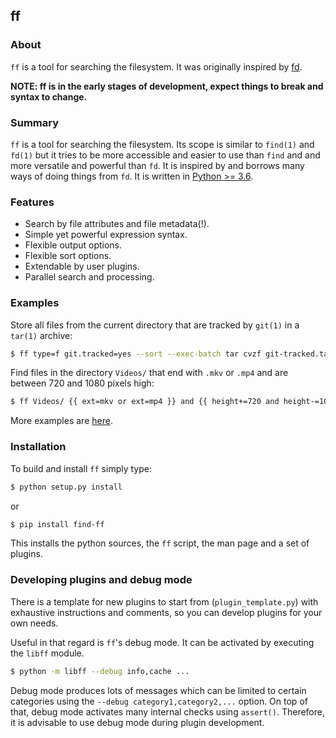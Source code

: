 ## ff

### About

`ff` is a tool for searching the filesystem. It was originally inspired by
[fd](https://github.com/sharkdp/fd).

**NOTE: ff is in the early stages of development, expect things to break and
syntax to change.**

### Summary

`ff` is a tool for searching the filesystem. Its scope is similar to `find(1)`
and `fd(1)` but it tries to be more accessible and easier to use than `find`
and and more versatile and powerful than `fd`. It is inspired by and borrows
many ways of doing things from `fd`. It is written in
[Python >= 3.6](https://www.python.org/).

### Features

* Search by file attributes and file metadata(!).
* Simple yet powerful expression syntax.
* Flexible output options.
* Flexible sort options.
* Extendable by user plugins.
* Parallel search and processing.

### Examples

Store all files from the current directory that are tracked by `git(1)` in a
`tar(1)` archive:

```sh
$ ff type=f git.tracked=yes --sort --exec-batch tar cvzf git-tracked.tar.gz
```

Find files in the directory `Videos/` that end with `.mkv` or `.mp4` and are
between 720 and 1080 pixels high:

```sh
$ ff Videos/ {{ ext=mkv or ext=mp4 }} and {{ height+=720 and height-=1080 }}
```

More examples are [here](https://github.com/gustaebel/ff/blob/master/EXAMPLES.md).

### Installation

To build and install `ff` simply type:

```sh
$ python setup.py install
```

or

```sh
$ pip install find-ff
```

This installs the python sources, the `ff` script, the man page and a set of
plugins.

### Developing plugins and debug mode

There is a template for new plugins to start from (`plugin_template.py`) with
exhaustive instructions and comments, so you can develop plugins for your own
needs.

Useful in that regard is `ff`'s debug mode. It can be activated by executing
the `libff` module.

```sh
$ python -m libff --debug info,cache ...
```

Debug mode produces lots of messages which can be limited to certain categories
using the `--debug category1,category2,...` option. On top of that, debug mode
activates many internal checks using `assert()`. Therefore, it is advisable to
use debug mode during plugin development.

